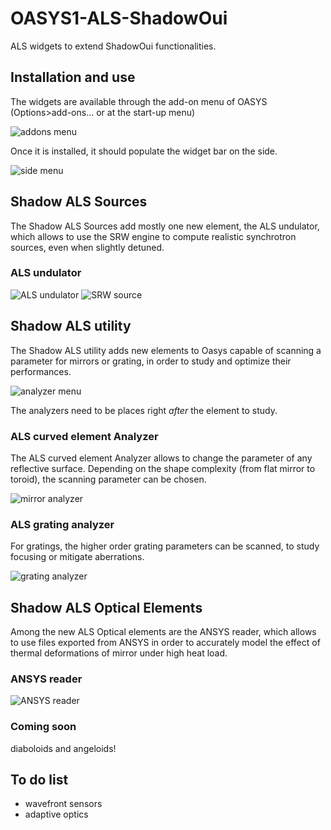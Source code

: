 # OASYS1-ALS-ShadowOui
ALS widgets to extend ShadowOui functionalities.

## Installation and use
The widgets are available through the add-on menu of OASYS (Options>add-ons... or at the start-up menu)

![addons menu](https://github.com/awojdyla/OASYS1-ALS-ShadowOui/blob/master/images/addons.png "Add-on menu")

Once it is installed, it should populate the widget bar on the side.

![side menu](https://github.com/awojdyla/OASYS1-ALS-ShadowOui/blob/master/images/sidemenu.png "side menu")

## Shadow ALS Sources
The Shadow ALS Sources add mostly one new element, the ALS undulator, which allows to use the SRW engine to compute realistic synchrotron sources, even when slightly detuned.

### ALS undulator

![ALS undulator](https://github.com/awojdyla/OASYS1-ALS-ShadowOui/blob/master/images/als_undulator.png "ALS undulator") 
![SRW source](https://github.com/awojdyla/OASYS1-ALS-ShadowOui/blob/master/images/srw_tab2.png "SRW  source")

## Shadow ALS utility

The Shadow ALS utility adds new elements to Oasys capable of scanning a parameter for mirrors or grating, in order to study and optimize their performances.

![analyzer menu](https://github.com/awojdyla/OASYS1-ALS-ShadowOui/blob/master/images/analyzer_menu.png "analyzer menu")

The analyzers need to be places right *after* the element to study.
### ALS curved element Analyzer
The ALS curved element Analyzer allows to change the parameter of any reflective surface. Depending on the shape complexity (from flat mirror to toroid), the scanning parameter can be chosen.

![mirror analyzer](https://github.com/awojdyla/OASYS1-ALS-ShadowOui/blob/master/images/mirror_analyzer.png "mirror_analyzer")

### ALS grating analyzer
For gratings, the higher order grating parameters can be scanned, to study focusing or mitigate aberrations.

![grating analyzer](https://github.com/awojdyla/OASYS1-ALS-ShadowOui/blob/master/images/grating_analyzer.png "grating_analyzer")

## Shadow ALS Optical Elements
Among the new ALS Optical elements are the ANSYS reader, which allows to use files exported from ANSYS in order to accurately model the effect of thermal deformations of mirror under high heat load.

### ANSYS reader

![ANSYS reader](https://github.com/awojdyla/OASYS1-ALS-ShadowOui/blob/master/images/ansys_reader.png "ANSYS reader")

### Coming soon 
diaboloids and angeloids!

## To do list
+ wavefront sensors
+ adaptive optics
